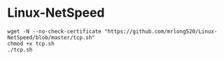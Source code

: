 # Linux-NetSpeed
```
wget -N --no-check-certificate "https://github.com/mrlong520/Linux-NetSpeed/blob/master/tcp.sh"
chmod +x tcp.sh
./tcp.sh
```
